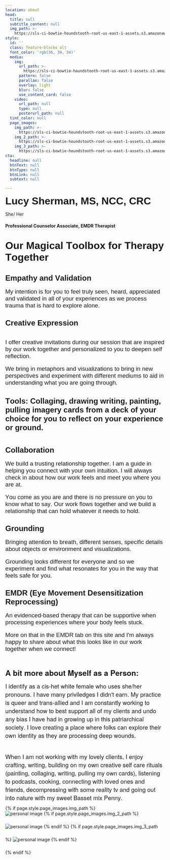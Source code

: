 ```yaml
---
location: about
head:
  title: null
  subtitle_content: null
  img_path: >-
    https://sls-ci-bowtie-houndstooth-root-us-east-1-assets.s3.amazonaws.com/NickArrasate/perceptivecounseling/1651594996005-Optimized-IMG_2230.jpeg
style:
  id: ''
  class: feature-blocks alt
  font_color: 'rgb(36, 34, 34)'
  media:
    img:
      url_path: >-
        https://sls-ci-bowtie-houndstooth-root-us-east-1-assets.s3.amazonaws.com/NickArrasate/perceptivecounseling/1646176634455-avinash-kumar-4-gLbNUi1Uc-unsplash.jpg
      pattern: false
      parallax: false
      overlay: light
      blur: false
      use_content_card: false
    video:
      url_path: null
      type: null
      posterurl_path: null
  tint_color: null
  page_images:
    img_path: >-
      https://sls-ci-bowtie-houndstooth-root-us-east-1-assets.s3.amazonaws.com/NickArrasate/perceptivecounseling/1662836748446-maureen-sgro-BpFAG6JSugE-unsplash__1_.jpg
    img_2_path: >-
      https://sls-ci-bowtie-houndstooth-root-us-east-1-assets.s3.amazonaws.com/NickArrasate/perceptivecounseling/1666303075684-edz-norton-eUX74J_IpXw-unsplash__1_.jpg
    img_3_path: >-
      https://sls-ci-bowtie-houndstooth-root-us-east-1-assets.s3.amazonaws.com/NickArrasate/perceptivecounseling/1662839527193-IMG_0009__1_.jpg
cta:
  headline: null
  btnText: null
  btnType: null
  btnLink: null
  subtext: null

---
```

<div class="d-flex align-items-center justify-content-around row">
<div class="col-md-8">
<p><span style="font-family: arial, helvetica, sans-serif;"><strong><span style="font-size: 24pt;">Lucy Sherman, MS, NCC, CRC</span></strong></span></p>
<p>She/ Her</p>
<h4>Professional Counselor Associate, EMDR Therapist</h4>
<p class="p1" style="margin: 0px; font-variant-numeric: normal; font-variant-east-asian: normal; font-stretch: normal; font-size: 16px; line-height: normal; font-family: Arial; -webkit-text-stroke-color: #000000;">&nbsp;</p>
<p class="p1" style="margin: 0px; font-variant-numeric: normal; font-variant-east-asian: normal; font-stretch: normal; font-size: 16px; line-height: normal; font-family: Arial; -webkit-text-stroke-color: #000000;"><span class="s1" style="font-kerning: none; font-size: 24pt;"><strong>Our Magical Toolbox for Therapy Together</strong></span></p>
<p class="p1" style="margin: 0px; font-variant-numeric: normal; font-variant-east-asian: normal; font-stretch: normal; font-size: 16px; line-height: normal; font-family: Arial; -webkit-text-stroke-color: #000000;">&nbsp;</p>
<p class="p2" style="margin: 0px; font-variant-numeric: normal; font-variant-east-asian: normal; font-stretch: normal; font-size: 12px; line-height: normal; font-family: Times; -webkit-text-stroke-color: #000000; min-height: 14px;">&nbsp;</p>
<h4 class="p1" style="margin: 0px; font-variant-numeric: normal; font-variant-east-asian: normal; font-stretch: normal; font-size: 16px; line-height: normal; font-family: Arial; -webkit-text-stroke-color: #000000;"><span class="s1" style="font-kerning: none; font-size: 18pt;"><strong>Empathy and Validation</strong></span></h4>
<p class="p1" style="margin: 0px; font-variant-numeric: normal; font-variant-east-asian: normal; font-stretch: normal; font-size: 16px; line-height: normal; font-family: Arial; -webkit-text-stroke-color: #000000;">&nbsp;</p>
<p class="p1" style="margin: 0px; font-variant-numeric: normal; font-variant-east-asian: normal; font-stretch: normal; font-size: 16px; line-height: normal; font-family: Arial; -webkit-text-stroke-color: #000000;"><span class="s1" style="font-kerning: none; font-size: 14pt;">My intention is for you to feel truly seen, heard, appreciated and validated in all of your experiences as we process trauma that is hard to explore alone.&nbsp;</span></p>
<p class="p2" style="margin: 0px; font-variant-numeric: normal; font-variant-east-asian: normal; font-stretch: normal; font-size: 12px; line-height: normal; font-family: Times; -webkit-text-stroke-color: #000000; min-height: 14px;">&nbsp;</p>
<p class="p2" style="margin: 0px; font-variant-numeric: normal; font-variant-east-asian: normal; font-stretch: normal; font-size: 12px; line-height: normal; font-family: Times; -webkit-text-stroke-color: #000000; min-height: 14px;">&nbsp;</p>
<h4 class="p1" style="margin: 0px; font-variant-numeric: normal; font-variant-east-asian: normal; font-stretch: normal; font-size: 16px; line-height: normal; font-family: Arial; -webkit-text-stroke-color: #000000;"><span class="s1" style="font-kerning: none; font-size: 18pt;"><strong>Creative Expression</strong></span></h4>
<h4 class="p1" style="margin: 0px; font-variant-numeric: normal; font-variant-east-asian: normal; font-stretch: normal; font-size: 16px; line-height: normal; font-family: Arial; -webkit-text-stroke-color: #000000;">&nbsp;</h4>
<p class="p1" style="margin: 0px; font-variant-numeric: normal; font-variant-east-asian: normal; font-stretch: normal; font-size: 16px; line-height: normal; font-family: Arial; -webkit-text-stroke-color: #000000;">&nbsp;</p>
<p class="p1" style="margin: 0px; font-variant-numeric: normal; font-variant-east-asian: normal; font-stretch: normal; font-size: 16px; line-height: normal; font-family: Arial; -webkit-text-stroke-color: #000000;"><span class="s1" style="font-kerning: none; font-size: 14pt;">I offer creative invitations during our session that are inspired by our work together and personalized to you to deepen self reflection. </span></p>
<p class="p1" style="margin: 0px; font-variant-numeric: normal; font-variant-east-asian: normal; font-stretch: normal; font-size: 16px; line-height: normal; font-family: Arial; -webkit-text-stroke-color: #000000;">&nbsp;</p>
<p class="p1" style="margin: 0px; font-variant-numeric: normal; font-variant-east-asian: normal; font-stretch: normal; font-size: 16px; line-height: normal; font-family: Arial; -webkit-text-stroke-color: #000000;"><span class="s1" style="font-kerning: none; font-size: 14pt;">We bring in metaphors and visualizations to bring in new perspectives and experiment with different mediums to aid in understanding what you are going through.&nbsp;</span></p>
<p class="p1" style="margin: 0px; font-variant-numeric: normal; font-variant-east-asian: normal; font-stretch: normal; font-size: 16px; line-height: normal; font-family: Arial; -webkit-text-stroke-color: #000000;">&nbsp;</p>
<p class="p2" style="margin: 0px; font-variant-numeric: normal; font-variant-east-asian: normal; font-stretch: normal; font-size: 12px; line-height: normal; font-family: Times; -webkit-text-stroke-color: #000000; min-height: 14px;">&nbsp;</p>
<p class="p3" style="margin: 0px; font-variant-numeric: normal; font-variant-east-asian: normal; font-stretch: normal; font-size: 17.3px; line-height: normal; font-family: Arial; -webkit-text-stroke-color: #000000;"><span style="font-size: 18pt;"><strong><span class="s2" style="font-variant-numeric: normal; font-variant-east-asian: normal; font-stretch: normal; line-height: normal; font-kerning: none;">Tools: Co</span></strong><span class="s1" style="font-kerning: none;"><strong>llaging, </strong></span></span><span style="font-size: 18pt;"><span class="s1" style="font-kerning: none;"><strong>drawing</strong></span></span><span style="font-size: 18pt;"><span class="s1" style="font-kerning: none;"><strong> writing, painting, pulling imagery cards from a deck of your choice for you to reflect on your experience or ground.</strong></span></span></p>
<p class="p3" style="margin: 0px; font-variant-numeric: normal; font-variant-east-asian: normal; font-stretch: normal; font-size: 17.3px; line-height: normal; font-family: Arial; -webkit-text-stroke-color: #000000;"><span style="font-size: 18pt;"><span class="s1" style="font-kerning: none;"><strong>&nbsp;</strong></span></span></p>
<p class="p2" style="margin: 0px; font-variant-numeric: normal; font-variant-east-asian: normal; font-stretch: normal; font-size: 12px; line-height: normal; font-family: Times; -webkit-text-stroke-color: #000000; min-height: 14px;">&nbsp;</p>
<h4 class="p1" style="margin: 0px; font-variant-numeric: normal; font-variant-east-asian: normal; font-stretch: normal; font-size: 16px; line-height: normal; font-family: Arial; -webkit-text-stroke-color: #000000;"><span class="s1" style="font-kerning: none; font-size: 18pt;"><strong>Collaboration</strong></span></h4>
<p class="p1" style="margin: 0px; font-variant-numeric: normal; font-variant-east-asian: normal; font-stretch: normal; font-size: 16px; line-height: normal; font-family: Arial; -webkit-text-stroke-color: #000000;">&nbsp;</p>
<p class="p1" style="margin: 0px; font-variant-numeric: normal; font-variant-east-asian: normal; font-stretch: normal; font-size: 16px; line-height: normal; font-family: Arial; -webkit-text-stroke-color: #000000;"><span class="s1" style="font-kerning: none; font-size: 14pt;">We build a trusting relationship together. </span><span class="s1" style="font-kerning: none; font-size: 14pt;">I am a guide in helping you connect with your own intuition. </span><span class="s1" style="font-kerning: none; font-size: 14pt;">I will always check in about how our work feels and meet you where you are at.</span></p>
<p class="p1" style="margin: 0px; font-variant-numeric: normal; font-variant-east-asian: normal; font-stretch: normal; font-size: 16px; line-height: normal; font-family: Arial; -webkit-text-stroke-color: #000000;">&nbsp;</p>
<p class="p1" style="margin: 0px; font-variant-numeric: normal; font-variant-east-asian: normal; font-stretch: normal; font-size: 16px; line-height: normal; font-family: Arial; -webkit-text-stroke-color: #000000;"><span class="s1" style="font-kerning: none; font-size: 14pt;">You come as you are and there is no pressure on you to know what to say. </span><span class="s1" style="font-kerning: none; font-size: 14pt;">Our work flows together and we build a relationship that can hold whatever it needs to hold.&nbsp;</span></p>
<p class="p2" style="margin: 0px; font-variant-numeric: normal; font-variant-east-asian: normal; font-stretch: normal; font-size: 12px; line-height: normal; font-family: Times; -webkit-text-stroke-color: #000000; min-height: 14px;">&nbsp;</p>
<p class="p2" style="margin: 0px; font-variant-numeric: normal; font-variant-east-asian: normal; font-stretch: normal; font-size: 12px; line-height: normal; font-family: Times; -webkit-text-stroke-color: #000000; min-height: 14px;">&nbsp;</p>
<h4 class="p1" style="margin: 0px; font-variant-numeric: normal; font-variant-east-asian: normal; font-stretch: normal; font-size: 16px; line-height: normal; font-family: Arial; -webkit-text-stroke-color: #000000;"><span class="s1" style="font-kerning: none; font-size: 18pt;"><strong>Grounding</strong></span></h4>
<p class="p1" style="margin: 0px; font-variant-numeric: normal; font-variant-east-asian: normal; font-stretch: normal; font-size: 16px; line-height: normal; font-family: Arial; -webkit-text-stroke-color: #000000;">&nbsp;</p>
<p class="p1" style="margin: 0px; font-variant-numeric: normal; font-variant-east-asian: normal; font-stretch: normal; font-size: 16px; line-height: normal; font-family: Arial; -webkit-text-stroke-color: #000000;"><span class="s1" style="font-kerning: none;"><span style="font-size: 14pt;"><strong> </strong>Bringing attention to breath, different senses, specific details about objects or environment and visualizations.&nbsp;</span></span></p>
<p class="p1" style="margin: 0px; font-variant-numeric: normal; font-variant-east-asian: normal; font-stretch: normal; font-size: 16px; line-height: normal; font-family: Arial; -webkit-text-stroke-color: #000000;">&nbsp;</p>
<p class="p1" style="margin: 0px; font-variant-numeric: normal; font-variant-east-asian: normal; font-stretch: normal; font-size: 16px; line-height: normal; font-family: Arial; -webkit-text-stroke-color: #000000;"><span class="s1" style="font-kerning: none; font-size: 14pt;">Grounding looks different for everyone and so we experiment and find what resonates for you in the way that feels safe for you.</span></p>
<p class="p2" style="margin: 0px; font-variant-numeric: normal; font-variant-east-asian: normal; font-stretch: normal; font-size: 12px; line-height: normal; font-family: Times; -webkit-text-stroke-color: #000000; min-height: 14px;">&nbsp;</p>
<p class="p2" style="margin: 0px; font-variant-numeric: normal; font-variant-east-asian: normal; font-stretch: normal; font-size: 12px; line-height: normal; font-family: Times; -webkit-text-stroke-color: #000000; min-height: 14px;">&nbsp;</p>
<h4 class="p1" style="margin: 0px; font-variant-numeric: normal; font-variant-east-asian: normal; font-stretch: normal; font-size: 16px; line-height: normal; font-family: Arial; -webkit-text-stroke-color: #000000;"><span class="s1" style="font-kerning: none; font-size: 18pt;"><strong>EMDR (Eye Movement Desensitization Reprocessing)</strong></span></h4>
<p class="p1" style="margin: 0px; font-variant-numeric: normal; font-variant-east-asian: normal; font-stretch: normal; font-size: 16px; line-height: normal; font-family: Arial; -webkit-text-stroke-color: #000000;">&nbsp;</p>
<p class="p1" style="margin: 0px; font-variant-numeric: normal; font-variant-east-asian: normal; font-stretch: normal; font-size: 16px; line-height: normal; font-family: Arial; -webkit-text-stroke-color: #000000;"><span class="s1" style="font-kerning: none; font-size: 14pt;">An evidenced-based therapy that can be supportive when processing experiences where your body feels stuck. </span></p>
<p class="p1" style="margin: 0px; font-variant-numeric: normal; font-variant-east-asian: normal; font-stretch: normal; font-size: 16px; line-height: normal; font-family: Arial; -webkit-text-stroke-color: #000000;">&nbsp;</p>
<p class="p1" style="margin: 0px; font-variant-numeric: normal; font-variant-east-asian: normal; font-stretch: normal; font-size: 16px; line-height: normal; font-family: Arial; -webkit-text-stroke-color: #000000;"><span class="s1" style="font-kerning: none; font-size: 14pt;">More on that in the EMDR tab on this site and I'm always happy to share about what this looks like in our work together when we connect!&nbsp;</span></p>
<p class="p1" style="margin: 0px; font-variant-numeric: normal; font-variant-east-asian: normal; font-stretch: normal; font-size: 16px; line-height: normal; font-family: Arial; -webkit-text-stroke-color: #000000;">&nbsp;</p>
<p class="p1" style="margin: 0px 0px 12px; font-variant-numeric: normal; font-variant-east-asian: normal; font-stretch: normal; font-size: 12px; line-height: normal; font-family: 'Helvetica Neue'; -webkit-text-stroke-color: #000000;">&nbsp;</p>
<p class="p1" style="margin: 0px 0px 12px; font-variant-numeric: normal; font-variant-east-asian: normal; font-stretch: normal; font-size: 12px; line-height: normal; font-family: 'Helvetica Neue'; -webkit-text-stroke-color: #000000;"><span style="font-size: 18pt;"><strong><span class="s1" style="font-kerning: none;">A bit more about Myself as a Person:&nbsp;</span></strong></span></p>
<p class="p1" style="margin: 0px 0px 12px; font-variant-numeric: normal; font-variant-east-asian: normal; font-stretch: normal; font-size: 12px; line-height: normal; font-family: 'Helvetica Neue'; -webkit-text-stroke-color: #000000;"><span class="s1" style="font-kerning: none; font-size: 14pt;">I identify as a cis-het white female who uses she/her pronouns. I have many priviledges I didn't earn. My practice is queer and trans-allied and I am constantly working to understand how to best support all of my clients and undo any bias I have had in growing up in this patriarchical society. I love creating a place where folks can explore their own identity as they are processing deep wounds.&nbsp;</span></p>
<p class="p1" style="margin: 0px 0px 12px; font-variant-numeric: normal; font-variant-east-asian: normal; font-stretch: normal; font-size: 12px; line-height: normal; font-family: 'Helvetica Neue'; -webkit-text-stroke-color: #000000;">&nbsp;</p>
<p class="p1" style="margin: 0px 0px 12px; font-variant-numeric: normal; font-variant-east-asian: normal; font-stretch: normal; font-size: 12px; line-height: normal; font-family: 'Helvetica Neue'; -webkit-text-stroke-color: #000000;"><span class="s1" style="font-kerning: none; font-size: 14pt;">When I am not working with my lovely clients, I enjoy crafting, writing, building on my own creative self care rituals (painting, collaging, writing, pulling my own cards), listening to podcasts, cooking, connecting with loved ones and friends, decompressing with some reality tv and going out into nature with my sweet Basset mix Penny.&nbsp;</span></p>
</div>
{% if page.style.page_images.img_path %}
<div class="col-md-4 d-md-block d-none p-4">
<div class="d-flex flex-column align-items-center justify-content-between"><img style="max-width: 100%; margin-bottom: 24px;" src="{{page.style.page_images.img_path}}" alt="personal image" /> {% if page.style.page_images.img_2_path %} <img style="max-width: 100%; margin-bottom: 24px;" src="{{page.style.page_images.img_2_path}}" alt="personal image" /> {% endif %} {% if page.style.page_images.img_3_path %} <img style="max-width: 100%; margin-bottom: 24px;" src="{{page.style.page_images.img_3_path}}" alt="personal image" /> {% endif %}</div>
</div>
{% endif %}</div>
<div class="d-flex align-items-center justify-content-around row">&nbsp;</div>
<div class="d-flex align-items-center justify-content-around row">&nbsp;</div>
